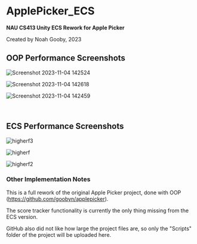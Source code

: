 # ApplePicker_ECS
**NAU CS413 Unity ECS Rework for Apple Picker**

Created by Noah Gooby, 2023

## OOP Performance Screenshots

![Screenshot 2023-11-04 142524](https://github.com/goobyn/ApplePicker_ECS/assets/116697167/4fd7c25f-5e0e-4fca-9069-74255fde0c1e)

![Screenshot 2023-11-04 142618](https://github.com/goobyn/ApplePicker_ECS/assets/116697167/49fa8965-e983-435c-ba02-bec3ca0fea5c)

![Screenshot 2023-11-04 142459](https://github.com/goobyn/ApplePicker_ECS/assets/116697167/bc02b512-fd9f-4f85-bf5f-aff7c8dbbff9)

<br> 

## ECS Performance Screenshots

![higherf3](https://github.com/goobyn/ApplePicker_ECS/assets/116697167/c6424f43-33e9-447f-b5ba-43e50057bace)

![higherf](https://github.com/goobyn/ApplePicker_ECS/assets/116697167/d15fe8bf-dd2c-436d-a574-3a50f0ca8382)

![higherf2](https://github.com/goobyn/ApplePicker_ECS/assets/116697167/cbd74b0f-a9c5-42e4-9e6b-7564b468751e)

### Other Implementation Notes

This is a full rework of the original Apple Picker project, done with OOP (https://github.com/goobyn/applepicker).

The score tracker functionality is currently the only thing missing from the ECS version.

GitHub also did not like how large the project files are, so only the "Scripts" folder of the project will be uploaded here.
